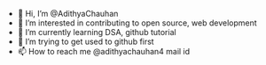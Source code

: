 - 👋 Hi, I’m @AdithyaChauhan
- 👀 I’m interested in contributing to open source, web development
- 🌱 I’m currently learning DSA, github tutorial
- 💞️ I’m trying to get used to github first
- 📫 How to reach me @adithyachauhan4 mail id

<!---
AdithyaChauhan/AdithyaChauhan is a ✨ special ✨ repository because its `README.md` (this file) appears on your GitHub profile.
You can click the Preview link to take a look at your changes.
--->
